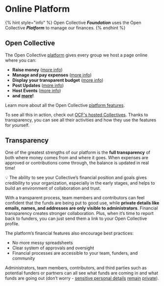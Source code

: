 # Online Platform

{% hint style="info" %}
Open Collective _**Foundation**_ uses the Open Collective _**Platform**_ to manage our finances.
{% endhint %}

## Open Collective

The Open Collective [platform](../what-is-ocf.md#this-quick-video-explains-the-power-of-the-open-collective-tech-platform) gives every group we host a page online where you can:

* **Raise money** ([more info](https://docs.opencollective.com/help/financial-contributors/financial-contributors))
* **Manage and pay expenses** ([more info](https://docs.opencollective.com/help/expenses-and-getting-paid/expenses))
* **Display your transparent budget** ([more info](https://docs.opencollective.com/help/collectives/budget))
* **Post Updates** ([more info](https://docs.opencollective.com/help/collectives/communication))
* **Host Events** ([more info](https://docs.opencollective.com/help/collectives/events))
* **and** [**more**](https://docs.opencollective.com/help/product/product#pay-expenses)**!**

Learn more about all the Open Collective [platform features](https://docs.opencollective.com/help/product/product).

To see all this in action, check out [OCF's hosted Collectives](https://opencollective.com/foundation#category-CONTRIBUTIONS). Thanks to transparency, you can see all their activities and how they use the features for yourself.

## Transparency

One of the greatest strengths of our platform is the **full transparency** of both where money comes from and where it goes. When expenses are approved or contributions come through, the balance is updated in real time!

:bulb: The ability to see your Collective’s financial position and goals gives credibility to your organization, especially in the early stages, and helps to build an environment of collaboration and trust.

With a transparent process, team members and contributors can feel confident that the funds are being put to good use, while **private details like emails, names, and addresses are only visible to administrators**. Financial transparency creates stronger collaboration. Plus, when it’s time to report back to funders, you can just send them a link to your Open Collective profile.

The platform’s financial features also encourage best practices:

* No more messy spreadsheets
* Clear system of approvals and oversight
* Financial processes are accessible to your team, funders, and community

Administrators, team members, contributors, and third parties such as potential funders or partners can all see what funds are coming in and what funds are going out (don’t worry - [sensitive personal details](https://docs.opencollective.com/help/expenses-and-getting-paid/submitting-expenses#invoices) [remain](https://docs.opencollective.com/help/expenses-and-getting-paid/submitting-expenses#invoices) [private](https://docs.opencollective.com/help/expenses-and-getting-paid/submitting-expenses#invoices)).
